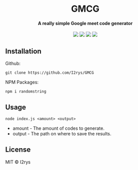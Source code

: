 
<h1 align="center">GMCG</h1>
<h4 align="center">A really simple Google meet code generator</h4>
<p align="center">
	<a href="https://github.com/I2rys/GMCG/blob/main/LICENSE"><img src="https://img.shields.io/github/license/I2rys/GMCG?style=flat-square"></img></a>
	<a href="https://github.com/I2rys/GMCG"><img src="https://bettercodehub.com/edge/badge/I2rys/GMCG?branch=main"></a>
	<a href="https://github.com/I2rys/GMCG/issues"><img src="https://img.shields.io/github/issues/I2rys/GMCG.svg"></img></a>
	<a href="https://nodejs.org/"><img src="https://img.shields.io/badge/-Nodejs-green?style=flat-square&logo=Node.js"></img></a>
</p>


## Installation
Github:

    git clone https://github.com/I2rys/GMCG

NPM Packages:

    npm i randomstring
    
## Usage

    node index.js <amount> <output>

 - amount - The amount of codes to generate.
 - output - The path on where to save the results.

## License
MIT © I2rys
